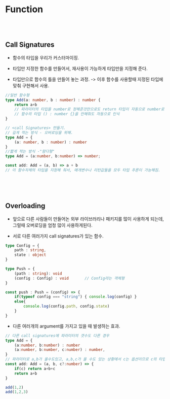 # Function

<br>
<br>

## Call Signatures

* 함수의 타입을 우리가 커스터마이징.

* 타입만 지정한 함수를 만들어서, 재사용이 가능하게 타입만을 지정해 준다.

* 타입만으로 함수의 틀을 만들어 놓는 과정.
    -> 이후 함수를 사용할때 지정된 타입에 맞춰 구현해서 사용.

```ts
//일반 함수형
type Add(a: number, b : number) : number {
    return a+b      
    // 파라미터의 타입을 number로 정해준것만으로도 return 타입이 자동으로 number로 지정됨.
    // 함수의 타입 () : number {}을 안해줘도 자동으로 인식
}

// <call Signatures> 만들기.
// 길게 적는 방식 - 오버로딩을 위해.
type Add = {
    (a: number, b : number) : number
}
//짧게 적는 방식 -"람다형"
type Add = (a:number, b:number) => number;

const add: Add = (a, b) => a + b
// 이 함수자체의 타입을 지정해 줘서, 매개변수나 리턴값들을 모두 타입 추론이 가능해짐.
  
```
 
<br>
<br>

## Overloading

* 앞으로 다른 사람들이 만들어논 외부 라이브러리나 패키지를 많이 사용하게 되는데, 그럴때 오버로딩을 엄청 많이 사용하게된다.

* 서로 다른 여러가지 call signatures가 있는 함수.


```ts
type Config = {
    path : string,
    state : object
}

type Push = {
    (path : string): void
    (config : Config) : void       // Config라는 객체형
}

const push : Push = (config) => {
    if(typeof config === "string") { console.log(config) }
    else{
        console.log(config.path, config.state)
    }
}

```

* 다른 여러개의 argument를 가지고 있을 때 발생하는 효과.

```ts
// 다른 call signatures에 파라미터의 갯수도 다른 경우 
type Add = {
    (a:number, b:number) : number
    (a:number, b:number, c:number) : number,
}
// 파라미터로 a,b가 올수도있고, a,b,c가 올 수도 있는 상황에서 c는 옵션이므로 c의 타입은 ?를 이용해서 지정해줘야함.
const add: Add = (a, b, c?:number) => {
    if(c) return a+b+c
    return a+b
}

add(1,2)
add(1,2,3)
```


































